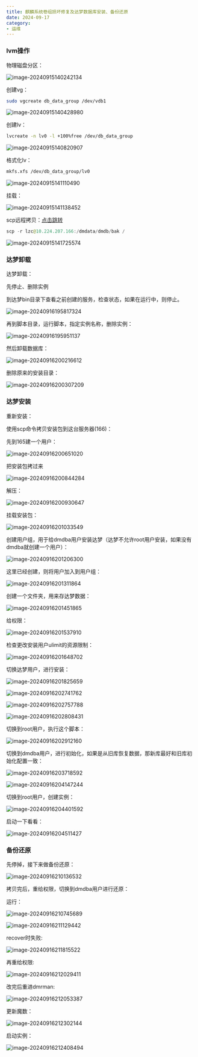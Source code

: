 ```yaml
---
title: 麒麟系统卷组损坏修复及达梦数据库安装、备份还原
date: 2024-09-17
category:
- 运维
---
```


### lvm操作

物理磁盘分区：

![image-20240915140242134](http://www.iocaop.com/images/2024-09/202409151402213.png)

创建vg：

```bash
sudo vgcreate db_data_group /dev/vdb1
```

![image-20240915140428980](http://www.iocaop.com/images/2024-09/202409151404014.png)

创建lv：

```bash
lvcreate -n lv0 -l +100%free /dev/db_data_group
```

![image-20240915140820907](http://www.iocaop.com/images/2024-09/202409151408947.png)

格式化lv：

```bash
mkfs.xfs /dev/db_data_group/lv0 
```

![image-20240915141110490](http://www.iocaop.com/images/2024-09/202409151411544.png)

挂载：

![image-20240915141138452](http://www.iocaop.com/images/2024-09/202409151411496.png)

scp远程拷贝：<a href='https://blog.csdn.net/qq_14910065/article/details/133781645'>点击跳转</a>

```java 
scp -r lzc@10.224.207.166:/dmdata/dmdb/bak /
```

![image-20240915141725574](http://www.iocaop.com/images/2024-09/202409151417632.png)

### 达梦卸载

达梦卸载：

先停止、删除实例

到达梦bin目录下查看之前创建的服务，检查状态，如果在运行中，则停止。

![image-20240916195817324](http://www.iocaop.com/images/2024-09/202409161958385.png)

再到脚本目录，运行脚本，指定实例名称，删除实例：

![image-20240916195951137](http://www.iocaop.com/images/2024-09/202409161959187.png)



然后卸载数据库：

![image-20240916200216612](http://www.iocaop.com/images/2024-09/202409162002667.png)

删除原来的安装目录：

![image-20240916200307209](http://www.iocaop.com/images/2024-09/202409162003233.png)

### 达梦安装

重新安装：

使用scp命令拷贝安装包到这台服务器(166)：

先到165建一个用户：

![image-20240916200651020](http://www.iocaop.com/images/2024-09/202409162006053.png)

把安装包拷过来

![image-20240916200844284](http://www.iocaop.com/images/2024-09/202409162008324.png)

解压：

![image-20240916200930647](http://www.iocaop.com/images/2024-09/202409162009691.png)

挂载安装包：

![image-20240916201033549](http://www.iocaop.com/images/2024-09/202409162010576.png)

创建用户组，用于给dmdba用户安装达梦（达梦不允许root用户安装，如果没有dmdba就创建一个用户）：

![image-20240916201206300](http://www.iocaop.com/images/2024-09/202409162012335.png)

这里已经创建，则将用户加入到用户组：

![image-20240916201311864](http://www.iocaop.com/images/2024-09/202409162013885.png)

创建一个文件夹，用来存达梦数据：

![image-20240916201451865](http://www.iocaop.com/images/2024-09/202409162014902.png)

给权限：

![image-20240916201537910](http://www.iocaop.com/images/2024-09/202409162015944.png)

检查更改安装用户ulimit的资源限制：

![image-20240916201648702](http://www.iocaop.com/images/2024-09/202409162016745.png)

切换达梦用户，进行安装：

![image-20240916201825659](http://www.iocaop.com/images/2024-09/202409162018692.png)

![image-20240916202741762](http://www.iocaop.com/images/2024-09/202409162027807.png)

![image-20240916202757788](http://www.iocaop.com/images/2024-09/202409162027830.png)

![image-20240916202808431](http://www.iocaop.com/images/2024-09/202409162028465.png)

切换到root用户，执行这个脚本：

![image-20240916202912160](http://www.iocaop.com/images/2024-09/202409162029194.png)

切换到dmdba用户，进行初始化，如果是从旧库恢复数据，那新库最好和旧库初始化配置一致：

![image-20240916203718592](http://www.iocaop.com/images/2024-09/202409162037646.png)

![image-20240916204147244](http://www.iocaop.com/images/2024-09/202409162041309.png)

切换到root用户，创建实例：

![image-20240916204401592](http://www.iocaop.com/images/2024-09/202409162044638.png)

启动一下看看：

![image-20240916204511427](http://www.iocaop.com/images/2024-09/202409162045479.png)

### 备份还原

先停掉，接下来做备份还原：

![image-20240916210136532](http://www.iocaop.com/images/2024-09/202409162101578.png)

拷贝完后，重给权限，切换到dmdba用户进行还原：

运行：

![image-20240916210745689](http://www.iocaop.com/images/2024-09/202409162107723.png)

![image-20240916211129442](http://www.iocaop.com/images/2024-09/202409162111492.png)

recover时失败:

![image-20240916211815522](http://www.iocaop.com/images/2024-09/202409162118574.png)

再重给权限:

![image-20240916212029411](http://www.iocaop.com/images/2024-09/202409162120443.png)

改完后重进dmrman:

![image-20240916212053387](http://www.iocaop.com/images/2024-09/202409162120437.png)

更新魔数：

![image-20240916212302144](http://www.iocaop.com/images/2024-09/202409162123181.png)

启动实例：

![image-20240916212408494](http://www.iocaop.com/images/2024-09/202409162124546.png)
